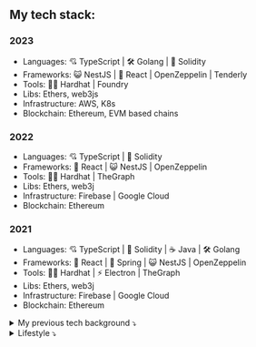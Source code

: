 ## My tech stack:

### 2023

- Languages: 💘 TypeScript | 🛠 Golang | 💎 Solidity
- Frameworks: 😺 NestJS | 🌈 React | OpenZeppelin | Tenderly
- Tools: 👷‍♂️ Hardhat | Foundry
- Libs: Ethers, web3js
- Infrastructure: AWS, K8s
- Blockchain: Ethereum, EVM based chains
  
### 2022

- Languages: 💘 TypeScript | 💎 Solidity
- Frameworks: 🌈 React | 😺 NestJS | OpenZeppelin
- Tools: 👷‍♂️ Hardhat | TheGraph
- Libs: Ethers, web3j
- Infrastructure: Firebase | Google Cloud
- Blockchain: Ethereum

### 2021

- Languages: 💘 TypeScript | 💎 Solidity | ☕️ Java | 🛠 Golang
- Frameworks: 🌈 React | 🍃 Spring | 😺 NestJS | OpenZeppelin
- Tools: 👷‍♂️ Hardhat | ⚡️ Electron | TheGraph
- Libs: Ethers, web3j
- Infrastructure: Firebase | Google Cloud
- Blockchain: Ethereum

<details>
<summary>My previous tech background ⤵️</summary>

### 2020

- Languages: 🛠 Golang | 💘 TypeScript | 💎 Solidity | 
- Frameworks: 🌈 React | 😸 NestJS
- Tools: ⚡️ Electron
- DBs: Postgres, Firestore
- Cloud: Firebase | Google

### 2018-2019

- Languages: 🛠 Golang | 💘 TypeScript
- Frameworks: 🅰️ Angular | Ionic
- DBs: Postgres
- Tools: Kubernetes 

### 2017-2018
- Languages: 😵 C++ | 💘 TypeScript
- DBs: Postgres, MongoDB
- Cloud: Azure | IBM Bluemix

  
### 2013-2017

- Languages: 😵 C++ | 💘 TypeScript | ♦️ Ruby | 🐘 PHP
- Frameworks: 🟩 Qt | 🅰️ Angular | 
- DBs: Postgres, MySQL
- Tools: ⚡️ Electron 

### 2006-2013

- Languages: 😵 C++ | C |  🐘 PHP | ♦️ Ruby | Lua
- Frameworks: 🟩 Qt | ⚫️ Symfony | 🛤 Rails

### 2005-2007
- Languages: 🏛 Delphi | 😵 C++ | ActionScript
- Embedded: C | Asm

### 1998-2004
- Languages: 🏛 Delphi | 😵 C++

### 1994-1997
- Languages: Sinclair Basic
- XZ Spectrum

</details>

<details>
<summary>Lifestyle ⤵️</summary>
 
 
 - 👪 Family
 - 👨‍💻 Job 
 - 🥁 Gigs
 - 🍺 Parties
 - 🎮 Games
 - ✈️ Travel

</details>
